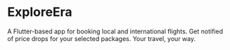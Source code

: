 # ExploreEra

A Flutter-based app for booking local and international flights. Get notified of price drops for your selected packages. Your travel, your way.